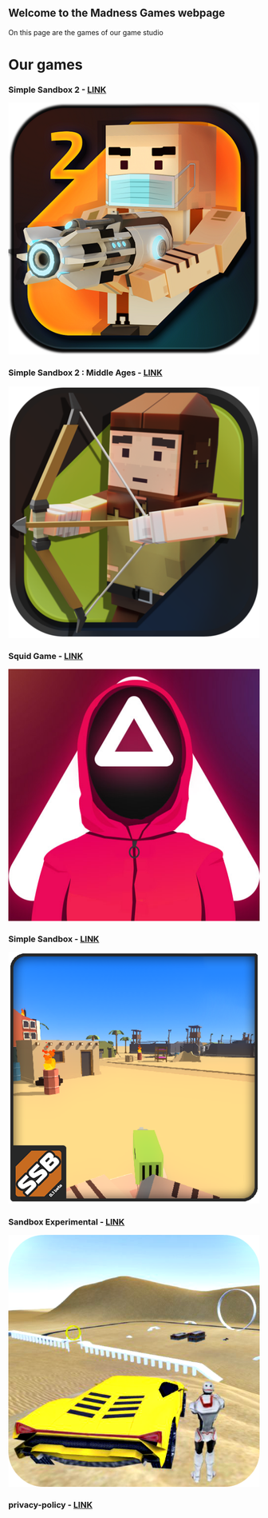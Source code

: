## Welcome to the Madness Games webpage

On this page are the games of our game studio

# Our games

### Simple Sandbox 2 - [LINK](https://play.google.com/store/apps/details?id=com.SimpleSandbox2)
![alt tag](https://github.com/kkresh95/kkresh95.github.io/blob/master/unnamed.png?raw=true)​

### Simple Sandbox 2 : Middle Ages - [LINK](https://play.google.com/store/apps/details?id=com.SimpleSandbox2MiddleAge)
![alt tag](https://github.com/kkresh95/kkresh95.github.io/blob/master/ssb2ma.png?raw=true)​

### Squid Game - [LINK](https://play.google.com/store/apps/details?id=com.SquidGame2K21)
![alt tag](https://github.com/kkresh95/kkresh95.github.io/blob/master/4.jpg?raw=true)​

### Simple Sandbox - [LINK](https://play.google.com/store/apps/details?id=com.Simple_Sandbox)
![alt tag](https://github.com/kkresh95/kkresh95.github.io/blob/master/unnamed%20(1).png?raw=true)​

### Sandbox Experimental - [LINK](https://play.google.com/store/apps/details?id=www.SanboxExperimental)
![alt tag](https://github.com/kkresh95/kkresh95.github.io/blob/master/unnamed%20(2).png?raw=true)​


### privacy-policy - [LINK](https://kkresh95.github.io/privacy-policy)
